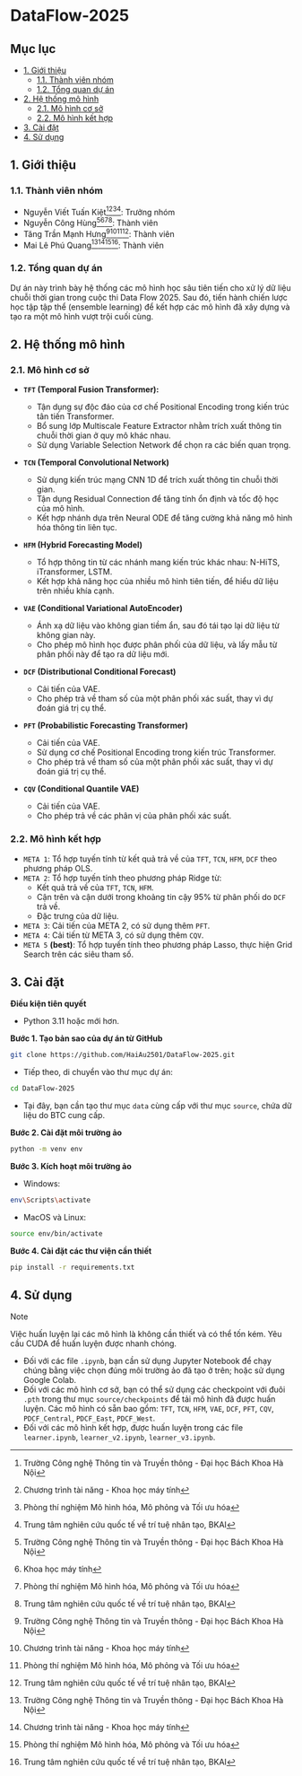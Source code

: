 # DataFlow-2025

## Mục lục

- [1. Giới thiệu](#1-giới-thiệu)
  - [1.1. Thành viên nhóm](#11-thành-viên-nhóm)
  - [1.2. Tổng quan dự án](#12-tổng-quan-dự-án)
- [2. Hệ thống mô hình](#2-hệ-thống-mô-hình)
  - [2.1. Mô hình cơ sở](#21-mô-hình-cơ-sở)
  - [2.2. Mô hình kết hợp](#22-mô-hình-kết-hợp)
- [3. Cài đặt](#3-cài-đặt)
- [4. Sử dụng](#4-sử-dụng)

## 1. Giới thiệu

### 1.1. Thành viên nhóm

- Nguyễn Viết Tuấn Kiệt[^1][^2][^4][^5]: Trưởng nhóm
- Nguyễn Công Hùng[^1][^3][^4][^5]: Thành viên
- Tăng Trần Mạnh Hưng[^1][^2][^4][^5]: Thành viên
- Mai Lê Phú Quang[^1][^2][^4][^5]: Thành viên

[^1]: Trường Công nghệ Thông tin và Truyền thông - Đại học Bách Khoa Hà Nội
[^2]: Chương trình tài năng - Khoa học máy tính
[^3]: Khoa học máy tính
[^4]: Phòng thí nghiệm Mô hình hóa, Mô phỏng và Tối ưu hóa
[^5]: Trung tâm nghiên cứu quốc tế về trí tuệ nhân tạo, BKAI

### 1.2. Tổng quan dự án

Dự án này trình bày hệ thống các mô hình học sâu tiên tiến cho xử lý dữ liệu chuỗi thời gian trong cuộc thi Data Flow 2025. Sau đó, tiến hành chiến lược học tập tập thể (ensemble learning) để kết hợp các mô hình đã xây dựng và tạo ra một mô hình vượt trội cuối cùng.

## 2. Hệ thống mô hình

### 2.1. Mô hình cơ sở

- **`TFT` (Temporal Fusion Transformer):**

  - Tận dụng sự độc đáo của cơ chế Positional Encoding trong kiến trúc tân tiến Transformer.
  - Bổ sung lớp Multiscale Feature Extractor nhằm trích xuất thông tin chuỗi thời gian ở quy mô khác nhau.
  - Sử dụng Variable Selection Network để chọn ra các biến quan trọng.

- **`TCN` (Temporal Convolutional Network)**

  - Sử dụng kiến trúc mạng CNN 1D để trích xuất thông tin chuỗi thời gian.
  - Tận dụng Residual Connection để tăng tính ổn định và tốc độ học của mô hình.
  - Kết hợp nhánh dựa trên Neural ODE để tăng cường khả năng mô hình hóa thông tin liên tục.

- **`HFM` (Hybrid Forecasting Model)**

  - Tổ hợp thông tin từ các nhánh mang kiến trúc khác nhau: N-HiTS, iTransformer, LSTM.
  - Kết hợp khả năng học của nhiều mô hình tiên tiến, để hiểu dữ liệu trên nhiều khía cạnh.

- **`VAE` (Conditional Variational AutoEncoder)**

  - Ánh xạ dữ liệu vào không gian tiềm ẩn, sau đó tái tạo lại dữ liệu từ không gian này.
  - Cho phép mô hình học được phân phối của dữ liệu, và lấy mẫu từ phân phối này để tạo ra dữ liệu mới.

- **`DCF` (Distributional Conditional Forecast)**

  - Cải tiến của VAE.
  - Cho phép trả về tham số của một phân phối xác suất, thay vì dự đoán giá trị cụ thể.

- **`PFT` (Probabilistic Forecasting Transformer)**

  - Cải tiến của VAE.
  - Sử dụng cơ chế Positional Encoding trong kiến trúc Transformer.
  - Cho phép trả về tham số của một phân phối xác suất, thay vì dự đoán giá trị cụ thể.

- **`CQV` (Conditional Quantile VAE)**
  - Cải tiến của VAE.
  - Cho phép trả về các phân vị của phân phối xác suất.

### 2.2. Mô hình kết hợp

- `META 1`: Tổ hợp tuyến tính từ kết quả trả về của `TFT`, `TCN`, `HFM`, `DCF` theo phương pháp OLS.
- `META 2`: Tổ hợp tuyến tính theo phương pháp Ridge từ:
  - Kết quả trả về của `TFT`, `TCN`, `HFM`.
  - Cận trên và cận dưới trong khoảng tin cậy 95% từ phân phối do `DCF` trả về.
  - Đặc trưng của dữ liệu.
- `META 3`: Cải tiến của META 2, có sử dụng thêm `PFT`.
- `META 4`: Cải tiến từ META 3, có sử dụng thêm `CQV`.
- `META 5` **(best)**: Tổ hợp tuyến tính theo phương pháp Lasso, thực hiện Grid Search trên các siêu tham số.

## 3. Cài đặt

**Điều kiện tiên quyết**

- Python 3.11 hoặc mới hơn.

**Bước 1. Tạo bản sao của dự án từ GitHub**

```bash
git clone https://github.com/HaiAu2501/DataFlow-2025.git
```

- Tiếp theo, di chuyển vào thư mục dự án:

```bash
cd DataFlow-2025
```

- Tại đây, bạn cần tạo thư mục `data` cùng cấp với thư mục `source`, chứa dữ liệu do BTC cung cấp.

**Bước 2. Cài đặt môi trường ảo**

```bash
python -m venv env
```

**Bước 3. Kích hoạt môi trường ảo**

- Windows:

```bash
env\Scripts\activate
```

- MacOS và Linux:

```bash
source env/bin/activate
```

**Bước 4. Cài đặt các thư viện cần thiết**

```bash
pip install -r requirements.txt
```

## 4. Sử dụng

> [!NOTE]  
> Việc huấn luyện lại các mô hình là không cần thiết và có thể tốn kém. Yêu cầu CUDA để huấn luyện được nhanh chóng.

- Đối với các file `.ipynb`, bạn cần sử dụng Jupyter Notebook để chạy chúng bằng việc chọn đúng môi trường ảo đã tạo ở trên; hoặc sử dụng Google Colab.
- Đối với các mô hình cơ sở, bạn có thể sử dụng các checkpoint với đuôi `.pth` trong thư mục `source/checkpoints` để tải mô hình đã được huấn luyện. Các mô hình có sẵn bao gồm: `TFT`, `TCN`, `HFM`, `VAE`, `DCF`, `PFT`, `CQV`, `PDCF_Central`, `PDCF_East`, `PDCF_West`.
- Đối với các mô hình kết hợp, được huấn luyện trong các file `learner.ipynb`, `learner_v2.ipynb`, `learner_v3.ipynb`.

